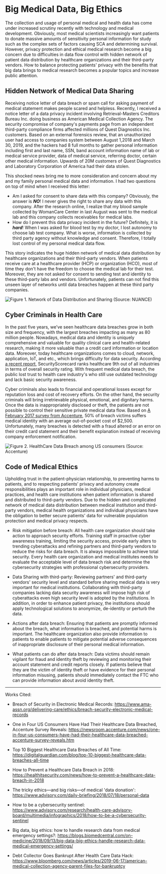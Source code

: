# **Big Medical Data, Big Ethics**

The collection and usage of personal medical and health data has  come under increased scrutiny recently with technology and medical development. Obviously, most medical scientists increasingly want patients to donate massive amounts of sensitivity personal information  for study such as  the complex sets of factors causing SCA and determining survival. However, privacy protection and ethical medical research become a big concern due to difficulties in data flow control with hidden network of patient data distribution by healthcare organizations and their third-party vendors. How to balance protecting patients' privacy with the benefits that big data brings to medical research becomes a popular topics and increase public attention.



## **Hidden Network of Medical Data Sharing**
Receiving notice letter of data breach or spam call for asking payment of medical statement makes people scared and helpless. Recently, I received a notice letter of a data privacy incident involving Retrieval-Masters Creditors Bureau Inc. doing business as American Medical Collection Agency. The security compromise of company's payments page from an independent third-party compliance firms affected millions of Quest Diagnostics Inc. customers. Based on an external forensics review, that an unauthorized user had access to companies system between August 1,2018 and March 30, 2019, and the hackers had 8 full months to gather personal information including first and last name, SSN, band account information name of lab or medical service provider, data of medical service, referring doctor, certain other medical information. Upwards of 20M customers of Quest Diagnostics and Laboratory Corporation of America had their data stolen.

This shocked news  bring me to more consideration and concern about my and my family personal medical data and information. I had two questions on top of mind when I received this letter:


*   Am I asked for consent to share data with this company? Obviously, the answer is ***NO***! I never gives the right to share any data with this company. After the research online, I realize that my blood sample collected  by WomanCare Center in last August was sent to the medical lab and this company collects receivables for medical labs. 
*  How do I prevent this data privacy incident in the future? Definitely, it is ***hard***!  When I was asked for blood test by my doctor, I lost autonomy to choose lab test company. What is worse, information is collected by third party agency without knowledge and consent. Therefore, I totally lost control of my personal medical data flow. 

This story indicates the huge hidden network of medical data distribution by healthcare organizations and their third-party vendors. When patients receive care at a healthcare provider (HCP) or organization (HCO), most of time they don't have the freedom to choose the medical lab for their test. Moreover, they are not asked for consent to sending test and identity to these third-party labs and vendors. Unfortunately, patients can not find this unseen layer of networks until data breaches happen at these third party companies.

![Figure 1. Network of Data Distribution and Sharing (Source: NUANCE)](https://drive.google.com/open?id=1g24_4hehKXeuJ5o1bAJNwx-cCpwrShFK)

## **Cyber Criminals in Health Care**
In the past five years, we’ve seen healthcare data breaches grow in both size and frequency, with the largest breaches impacting as many as 80 million people. Nowadays, medical data and identity is uniquely comprehensive and valuable for quality clinical care and health-related research, making it more valuable than a credit card information or location data. Moreover, today healthcare organizations comes to cloud, network, application, IoT, and etc., which brings difficulty for data security. According [a recent report](https://www.hcinnovationgroup.com/cybersecurity/news/13027679/report-healthcare-industry-workers-lack-basic-cybersecurity-awareness), SecurityScorecard ranks healthcare 9th out of all industries in terms of overall security rating. With frequent medical data breach, the public lost trust to health care industry's who still use outdated technology and lack basic security awareness.

Cyber criminals also leads to financial and operational losses except for reputation loss and cost of recovery efforts. On the other hand, the security criminals will bring irretrievable physical, emotional, and dignitary harms. Once the data is inappropriately disclosed or theft, the patients are not possible to control their sensitive private medical data flow. Based on [A February 2017 survey from Accenture](https://newsroom.accenture.com/news/one-in-four-us-consumers-have-had-their-healthcare-data-breached-accenture-survey-reveals.htm), 50% of breach victims suffers medical identity with an average out-of-pocket cost of $2,500. Unfortunately, many breaches is detected with a fraud altered or an error on their credit card statement and their benefit explanation instead of receiving company enforcement notification.

![Figure 2. HealthCare Data Breach among US consumers  (Source: Accenture) ](https://drive.google.com/open?id=19S8QM6sx4FBmOnDxkYP0_fELwqu8GoCK)

## **Code of Medical Ethics**
Upholding trust in the patient-physician relationship, to preventing harms to patients, and to respecting patients’ privacy and autonomy create responsibilities plays an important role in individual physicians, medical practices, and health care institutions when patient information is shared and distributed to third-party vendors. Due to the hidden and complicated network of medical data distribution between medical institution and third-party vendors, medical health organizations and individual physicians have the obligation to better secure patients' data for vulnerable population protection and medical privacy respects. 

* Risk mitigation before breach: All health care organization should take action to approach security efforts. Training staff in proactive cyber awareness training, limiting the security access, provide early alters to trending cyberattacks and refining partners and third-party vendors to reduce the risks for data breach. It is always impossible to achieve total security. Every health care organization and medical institutes needs to evaluate the acceptable level of data breach risk and determine the cybersecurity strategies with professional cybersecurity providers.  



*   Data Sharing with third-party: Reviewing partners' and third-party vendors' security level and standard before sharing medical data is very important for medical institutions. Collaborating with third-party companies lacking data security awareness will impose high risk of cyberattacks even high security level is adopted by the institutions. In addition,  in order to enhance patient privacy, the institutions should apply technological solutions to anonymize, de-identity or perturb the data.

* Actions after data breach: Ensuring that patients are promptly informed about the breach, what information is breached, and potential harms is important. The healthcare organization also provide information to patients to enable patients to mitigate potential adverse consequences of inappropriate disclosure of their personal medical information.

* What patients can do after data breach: Data victims should remain vigilant for fraud and identity theft by reviewing and monitoring their account statement and credit reports closely. If patients believe that they are the victim of identity theft or have evidence for their personal information misusing, patients should immediately contact the FTC who can provide information about avoid identity theft.


---
Works Cited:


*  Breach of Security in Electronic Medical Records: https://www.ama-assn.org/delivering-care/ethics/breach-security-electronic-medical-records


*   One in Four US Consumers Have Had Their Healthcare Data Breached, Accenture Survey Reveals: https://newsroom.accenture.com/news/one-in-four-us-consumers-have-had-their-healthcare-data-breached-accenture-survey-reveals.htm

*   Top 10 Biggest Healthcare Data Breaches of All Time: https://digitalguardian.com/blog/top-10-biggest-healthcare-data-breaches-all-time

* How to Prevent a Healthcare Data Breach in 2018: https://healthitsecurity.com/news/how-to-prevent-a-healthcare-data-breach-in-2018

* The tricky ethics—and big risks—of medical 'data donation': https://www.advisory.com/daily-briefing/2018/07/18/personal-data

* How to be a cybersecurity sentinel: https://www.advisory.com/research/health-care-advisory-board/multimedia/infographics/2018/how-to-be-a-cybersecurity-sentinel

* Big data, big ethics: how to handle research data from medical emergency settings?: https://blogs.biomedcentral.com/on-medicine/2018/09/13/big-data-big-ethics-handle-research-data-medical-emergency-settings/

* Debt Collector Goes Bankrupt After Health Care Data Hack: https://www.bloomberg.com/news/articles/2019-06-17/american-medical-collection-agency-parent-files-for-bankruptcy
